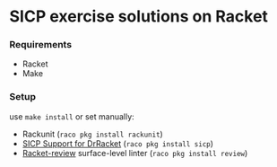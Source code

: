 # SICP exercise solutions on Racket

### Requirements

*  Racket
*  Make

### Setup 

use `make install` or set manually: 
 
*  Rackunit (`raco pkg install rackunit`) 
*  [SICP Support for DrRacket](https://docs.racket-lang.org/sicp-manual/index.html) (`raco pkg install sicp`) 
*  [Racket-review](https://github.com/Bogdanp/racket-review) surface-level linter (`raco pkg install review`) 

